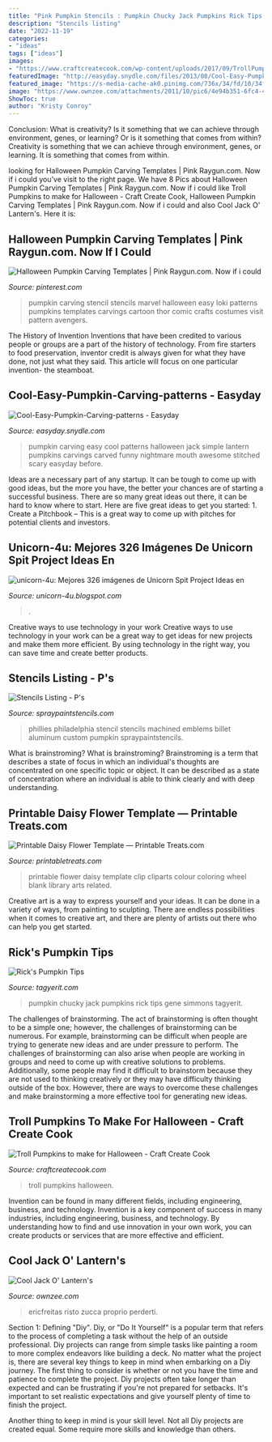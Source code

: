 ```yaml
---
title: "Pink Pumpkin Stencils : Pumpkin Chucky Jack Pumpkins Rick Tips Gene Simmons Tagyerit"
description: "Stencils listing"
date: "2022-11-19"
categories:
- "ideas"
tags: ["ideas"]
images:
- "https://www.craftcreatecook.com/wp-content/uploads/2017/09/TrollPumpkinBranchPIN.jpg"
featuredImage: "http://easyday.snydle.com/files/2013/08/Cool-Easy-Pumpkin-Carving-patterns.jpg"
featured_image: "https://s-media-cache-ak0.pinimg.com/736x/34/fd/10/34fd10274a2edeb34db55ba08e61176f.jpg"
image: "https://www.ownzee.com/attachments/2011/10/pic6/4e94b351-6fc4-4d15-bd70-4b07cdbab12d.jpg"
ShowToc: true
author: "Kristy Conroy"
---
```



Conclusion: What is creativity? Is it something that we can achieve through environment, genes, or learning? Or is it something that comes from within?
Creativity is something that we can achieve through environment, genes, or learning. It is something that comes from within.

	

		
looking for Halloween Pumpkin Carving Templates | Pink Raygun.com. Now if i could you've visit to the right page. We have 8 Pics about Halloween Pumpkin Carving Templates | Pink Raygun.com. Now if i could like Troll Pumpkins to make for Halloween - Craft Create Cook, Halloween Pumpkin Carving Templates | Pink Raygun.com. Now if i could and also Cool Jack O&#039; Lantern&#039;s. Here it is:
		
    
## Halloween Pumpkin Carving Templates | Pink Raygun.com. Now If I Could

<img loading=lazy src="https://s-media-cache-ak0.pinimg.com/736x/34/fd/10/34fd10274a2edeb34db55ba08e61176f.jpg" onerror="this.onerror=null;this.src='https://tse4.mm.bing.net/th?id=OIP.zcGeKY4Y9qUIc37dWDZcowEsEI&amp;pid=15.1';" alt="Halloween Pumpkin Carving Templates | Pink Raygun.com. Now if i could">

_Source: pinterest.com_

>pumpkin carving stencil stencils marvel halloween easy loki patterns pumpkins templates carvings cartoon thor comic crafts costumes visit pattern avengers. 

	

The History of Invention
Inventions that have been credited to various people or groups are a part of the history of technology. From fire starters to food preservation, inventor credit is always given for what they have done, not just what they said. This article will focus on one particular invention- the steamboat.

    
## Cool-Easy-Pumpkin-Carving-patterns - Easyday

<img loading=lazy src="http://easyday.snydle.com/files/2013/08/Cool-Easy-Pumpkin-Carving-patterns.jpg" onerror="this.onerror=null;this.src='https://tse2.mm.bing.net/th?id=OIP.3X98fpQAGkWABAiLVnsTCwHaE8&amp;pid=15.1';" alt="Cool-Easy-Pumpkin-Carving-patterns - Easyday">

_Source: easyday.snydle.com_

>pumpkin carving easy cool patterns halloween jack simple lantern pumpkins carvings carved funny nightmare mouth awesome stitched scary easyday before. 

	

Ideas are a necessary part of any startup. It can be tough to come up with good ideas, but the more you have, the better your chances are of starting a successful business. There are so many great ideas out there, it can be hard to know where to start. Here are five great ideas to get you started: 1. Create a Pitchbook – This is a great way to come up with pitches for potential clients and investors.

    
## Unicorn-4u: Mejores 326 Imágenes De Unicorn Spit Project Ideas En

<img loading=lazy src="https://i.pinimg.com/736x/5c/42/78/5c427852c617f079bc9165569609e712.jpg" onerror="this.onerror=null;this.src='https://tse3.mm.bing.net/th?id=OIP.vihziobpgHokleofTC1lwwHaJ8&amp;pid=15.1';" alt="unicorn-4u: Mejores 326 imágenes de Unicorn Spit Project Ideas en">

_Source: unicorn-4u.blogspot.com_

>. 

	

Creative ways to use technology in your work
Creative ways to use technology in your work can be a great way to get ideas for new projects and make them more efficient. By using technology in the right way, you can save time and create better products.

    
## Stencils Listing - P&#039;s

<img loading=lazy src="https://www.spraypaintstencils.com/a-zlistings/phillies-logo-stencil.gif" onerror="this.onerror=null;this.src='https://tse4.mm.bing.net/th?id=OIP.wsOCij6kVrtyeS5fIRojQgHaHa&amp;pid=15.1';" alt="Stencils Listing - P&#039;s">

_Source: spraypaintstencils.com_

>phillies philadelphia stencil stencils machined emblems billet aluminum custom pumpkin spraypaintstencils. 

	

What is brainstroming?
What is brainstroming? Brainstroming is a term that describes a state of focus in which an individual's thoughts are concentrated on one specific topic or object. It can be described as a state of concentration where an individual is able to think clearly and with deep understanding.

    
## Printable Daisy Flower Template — Printable Treats.com

<img loading=lazy src="http://printabletreats.com/wp-content/uploads/2013/08/free-printable-daisy-flower-template.jpg" onerror="this.onerror=null;this.src='https://tse2.mm.bing.net/th?id=OIP.su2jliXJgMJtbHBIoeO8zwHaCx&amp;pid=15.1';" alt="Printable Daisy Flower Template — Printable Treats.com">

_Source: printabletreats.com_

>printable flower daisy template clip cliparts colour coloring wheel blank library arts related. 

	

Creative art is a way to express yourself and your ideas. It can be done in a variety of ways, from painting to sculpting. There are endless possibilities when it comes to creative art, and there are plenty of artists out there who can help you get started.

    
## Rick&#039;s Pumpkin Tips

<img loading=lazy src="https://www.tagyerit.com/images/pumpkins/RChong2010Chucky.jpg" onerror="this.onerror=null;this.src='https://tse3.mm.bing.net/th?id=OIP.qkOFNkj_xgbY5MUV3cw8JgHaHi&amp;pid=15.1';" alt="Rick&#039;s Pumpkin Tips">

_Source: tagyerit.com_

>pumpkin chucky jack pumpkins rick tips gene simmons tagyerit. 

	

The challenges of brainstorming.
The act of brainstorming is often thought to be a simple one; however, the challenges of brainstorming can be numerous. For example, brainstorming can be difficult when people are trying to generate new ideas and are under pressure to perform. The challenges of brainstorming can also arise when people are working in groups and need to come up with creative solutions to problems. Additionally, some people may find it difficult to brainstorm because they are not used to thinking creatively or they may have difficulty thinking outside of the box. However, there are ways to overcome these challenges and make brainstorming a more effective tool for generating new ideas.

    
## Troll Pumpkins To Make For Halloween - Craft Create Cook

<img loading=lazy src="https://www.craftcreatecook.com/wp-content/uploads/2017/09/TrollPumpkinBranchPIN.jpg" onerror="this.onerror=null;this.src='https://tse2.mm.bing.net/th?id=OIP.OzHMPLNnmv8_EuzG3pvwYAHaKl&amp;pid=15.1';" alt="Troll Pumpkins to make for Halloween - Craft Create Cook">

_Source: craftcreatecook.com_

>troll pumpkins halloween. 

	

Invention can be found in many different fields, including engineering, business, and technology.
Invention is a key component of success in many industries, including engineering, business, and technology. By understanding how to find and use innovation in your own work, you can create products or services that are more effective and efficient.

    
## Cool Jack O&#039; Lantern&#039;s

<img loading=lazy src="https://www.ownzee.com/attachments/2011/10/pic6/4e94b351-6fc4-4d15-bd70-4b07cdbab12d.jpg" onerror="this.onerror=null;this.src='https://tse4.mm.bing.net/th?id=OIP.A3QjMRleg1audvt0BP3baQHaE8&amp;pid=15.1';" alt="Cool Jack O&#039; Lantern&#039;s">

_Source: ownzee.com_

>ericfreitas risto zucca proprio perderti. 

	

Section 1: Defining "Diy".
Diy, or "Do It Yourself" is a popular term that refers to the process of completing a task without the help of an outside professional. Diy projects can range from simple tasks like painting a room to more complex endeavors like building a deck. No matter what the project is, there are several key things to keep in mind when embarking on a Diy journey.
The first thing to consider is whether or not you have the time and patience to complete the project. Diy projects often take longer than expected and can be frustrating if you're not prepared for setbacks. It's important to set realistic expectations and give yourself plenty of time to finish the project.

Another thing to keep in mind is your skill level. Not all Diy projects are created equal. Some require more skills and knowledge than others.

